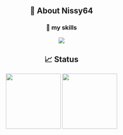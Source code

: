 <body>
  <h2 align="center">👋 About Nissy64</h2>

  <div align="center">
    
  </div>

  <h3 align="center"> 🌱 my skills</h3>

  <div align="center">
    <img src="https://skillicons.dev/icons?i=git,github,unity,cs,vscode&theme=dark">
  </div>


  <h2 align="center">📈 Status</h2>

  <div align="center">
    <img height="150px" src="https://github-readme-stats.vercel.app/api?username=Nissy64&show_icons=true&bg_color=45,cc208e,6713d2&title_color=ffffff&text_color=ffffff&icon_color=ffffff&border_radius=10">
    <img height="150px" src="https://github-readme-stats.vercel.app/api/top-langs/?username=Nissy64&langs_count=3&hide=mathematica&layout=compact&bg_color=45,cc208e,6713d2&title_color=ffffff&text_color=ffffff&icon_color=ffffff&border_radius=5.75">
  </div>
</body>
